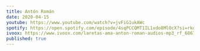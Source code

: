 ```yaml
---
title: Antón Román
date: 2020-04-15
youtube: https://www.youtube.com/watch?v=jvFiG1ukAWc
spotify: https://open.spotify.com/episode/4sqPCCQMT1IL1xdo8MlOcX?si=rkdYKq3XSI-craNPtYMuLA
ivoox: https://www.ivoox.com/laretas-ama-anton-roman-audios-mp3_rf_68676094_1.html
published: true
---
```


